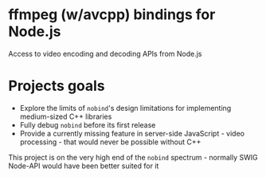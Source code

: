 # ffmpeg (w/avcpp) bindings for Node.js

Access to video encoding and decoding APIs from Node.js

# Projects goals

* Explore the limits of `nobind`'s design limitations for implementing medium-sized C++ libraries
* Fully debug `nobind` before its first release
* Provide a currently missing feature in server-side JavaScript - video processing - that would never be possible without C++

This project is on the very high end of the `nobind` spectrum - normally SWIG Node-API would have been better suited for it
